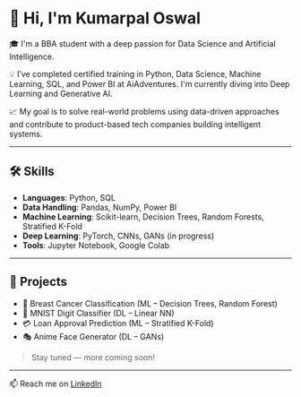 # 👋 Hi, I'm Kumarpal Oswal

🎓 I'm a BBA student with a deep passion for Data Science and Artificial Intelligence.

💡 I’ve completed certified training in Python, Data Science, Machine Learning, SQL, and Power BI at AiAdventures. I'm currently diving into Deep Learning and Generative AI.

📈 My goal is to solve real-world problems using data-driven approaches and contribute to product-based tech companies building intelligent systems.

---

## 🛠️ Skills

- **Languages**: Python, SQL  
- **Data Handling**: Pandas, NumPy, Power BI  
- **Machine Learning**: Scikit-learn, Decision Trees, Random Forests, Stratified K-Fold  
- **Deep Learning**: PyTorch, CNNs, GANs (in progress)  
- **Tools**: Jupyter Notebook, Google Colab

---

## 📂 Projects

- 🧠 Breast Cancer Classification (ML – Decision Trees, Random Forest)  
- 🔢 MNIST Digit Classifier (DL – Linear NN)  
- 💳 Loan Approval Prediction (ML – Stratified K-Fold)  
- 🎭 Anime Face Generator (DL – GANs)

> Stay tuned — more coming soon!

---

📫 Reach me on [LinkedIn](https://www.linkedin.com/in/kumarpal-oswal-42b0a724a)
